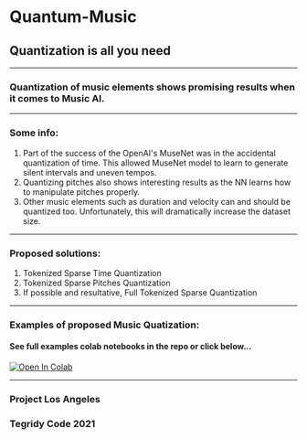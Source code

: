# Quantum-Music
## Quantization is all you need

***

### Quantization of music elements shows promising results when it comes to Music AI.


***

### Some info:

1) Part of the success of the OpenAI's MuseNet was in the accidental quantization of time. This allowed MuseNet model to learn to generate silent intervals and uneven tempos.
2) Quantizing pitches also shows interesting results as the NN learns how to manipulate pitches properly.
3) Other music elements such as duration and velocity can and should be quantized too. Unfortunately, this will dramatically increase the dataset size.

***

### Proposed solutions:

1) Tokenized Sparse Time Quantization
2) Tokenized Sparse Pitches Quantization
3) If possible and resultative, Full Tokenized Sparse Quantization


***

### Examples of proposed Music Quatization:

#### See full examples colab notebooks in the repo or click below...

[![Open In Colab][colab-badge]][colab-notebook]

[colab-notebook]: <https://colab.research.google.com/asigalov61/Quantum-Music/blob/main/Quantum_Music.ipynb>
[colab-badge]: <https://colab.research.google.com/assets/colab-badge.svg>

***

### Project Los Angeles

### Tegridy Code 2021
